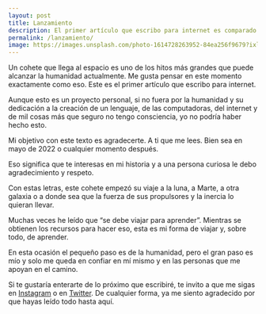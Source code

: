 ```yaml
---
layout: post
title: Lanzamiento
description: El primer artículo que escribo para internet es comparado con el lanzamiento de un cohete al espacio encargado para una misión muy importante para la humanidad.
permalink: /lanzamiento/
image: https://images.unsplash.com/photo-1614728263952-84ea256f9679?ixlib=rb-1.2.1&ixid=MnwxMjA3fDB8MHxwaG90by1wYWdlfHx8fGVufDB8fHx8&auto=format&fit=crop&w=1008&q=80
---
```

Un cohete que llega al espacio es uno de los hitos más grandes que puede alcanzar la humanidad actualmente. Me gusta pensar en este momento exactamente como eso. Este es el primer artículo que escribo para internet.

Aunque esto es un proyecto personal, si no fuera por la humanidad y su dedicación a la creación de un lenguaje, de las computadoras, del internet y de mil cosas más que seguro no tengo consciencia, yo no podría haber hecho esto.

Mi objetivo con este texto es agradecerte. A ti que me lees. Bien sea en mayo de 2022 o cualquier momento después.

Eso significa que te interesas en mi historia y a una persona curiosa le debo agradecimiento y respeto.

Con estas letras, este cohete empezó su viaje a la luna, a Marte, a otra galaxia o a donde sea que la fuerza de sus propulsores y la inercia lo quieran llevar.

Muchas veces he leído que “se debe viajar para aprender”. Mientras se obtienen los recursos para hacer eso, esta es mi forma de viajar y, sobre todo, de aprender.

En esta ocasión el pequeño paso es de la humanidad, pero el gran paso es mío y solo me queda en confiar en mí mismo y en las personas que me apoyan en el camino.

Si te gustaría enterarte de lo próximo que escribiré, te invito a que me sigas en <a href="https://instagram.com/isaaleonardo" target="_blank">Instagram</a> o en <a href="https://twitter.com/isaaleonardo" target="_blank">Twitter</a>. De cualquier forma, ya me siento agradecido por que hayas leído todo hasta aquí.